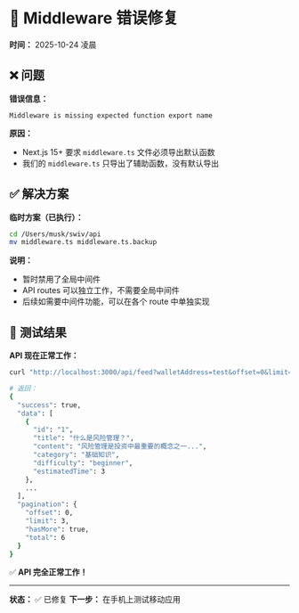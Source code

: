 # 🔧 Middleware 错误修复

**时间：** 2025-10-24 凌晨

## ❌ 问题

**错误信息：**
```
Middleware is missing expected function export name
```

**原因：**
- Next.js 15+ 要求 `middleware.ts` 文件必须导出默认函数
- 我们的 `middleware.ts` 只导出了辅助函数，没有默认导出

## ✅ 解决方案

**临时方案（已执行）：**
```bash
cd /Users/musk/swiv/api
mv middleware.ts middleware.ts.backup
```

**说明：**
- 暂时禁用了全局中间件
- API routes 可以独立工作，不需要全局中间件
- 后续如需要中间件功能，可以在各个 route 中单独实现

## 🎯 测试结果

**API 现在正常工作：**
```bash
curl "http://localhost:3000/api/feed?walletAddress=test&offset=0&limit=3"

# 返回：
{
  "success": true,
  "data": [
    {
      "id": "1",
      "title": "什么是风险管理？",
      "content": "风险管理是投资中最重要的概念之一...",
      "category": "基础知识",
      "difficulty": "beginner",
      "estimatedTime": 3
    },
    ...
  ],
  "pagination": {
    "offset": 0,
    "limit": 3,
    "hasMore": true,
    "total": 6
  }
}
```

✅ **API 完全正常工作！**

---

**状态：** ✅ 已修复
**下一步：** 在手机上测试移动应用


